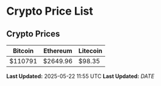 # Crypto Price List

## Crypto Prices
| Bitcoin | Ethereum | Litecoin |
| ------- | -------- | -------- |
| $110791 | $2649.96 | $98.35 |
**Last Updated:** 2025-05-22 11:55 UTC
**Last Updated:** $DATE$
